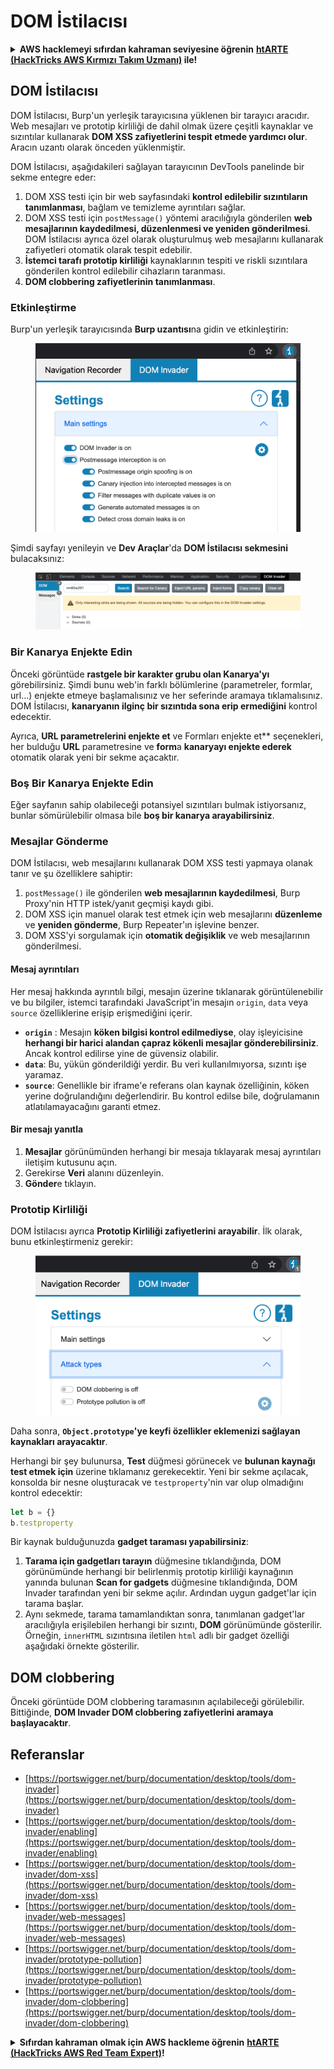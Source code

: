 # DOM İstilacısı

<details>

<summary><strong>AWS hacklemeyi sıfırdan kahraman seviyesine öğrenin</strong> <a href="https://training.hacktricks.xyz/courses/arte"><strong>htARTE (HackTricks AWS Kırmızı Takım Uzmanı)</strong></a><strong> ile!</strong></summary>

HackTricks'ı desteklemenin diğer yolları:

* **Şirketinizi HackTricks'te reklamını görmek istiyorsanız** veya **HackTricks'i PDF olarak indirmek istiyorsanız** [**ABONELİK PLANLARI**]'na (https://github.com/sponsors/carlospolop) göz atın!
* [**Resmi PEASS & HackTricks ürünlerini**](https://peass.creator-spring.com) edinin
* [**PEASS Ailesi'ni**](https://opensea.io/collection/the-peass-family) keşfedin, özel [**NFT'lerimiz**](https://opensea.io/collection/the-peass-family) koleksiyonumuz
* **Katılın** 💬 [**Discord grubuna**](https://discord.gg/hRep4RUj7f) veya [**telegram grubuna**](https://t.me/peass) veya bizi **Twitter** 🐦 [**@carlospolopm**](https://twitter.com/hacktricks\_live)'da **takip edin**.
* **Hacking püf noktalarınızı göndererek HackTricks ve HackTricks Cloud** github depolarına PR göndererek paylaşın.

</details>

## DOM İstilacısı

DOM İstilacısı, Burp'un yerleşik tarayıcısına yüklenen bir tarayıcı aracıdır. Web mesajları ve prototip kirliliği de dahil olmak üzere çeşitli kaynaklar ve sızıntılar kullanarak **DOM XSS zafiyetlerini tespit etmede yardımcı olur**. Aracın uzantı olarak önceden yüklenmiştir.

DOM İstilacısı, aşağıdakileri sağlayan tarayıcının DevTools panelinde bir sekme entegre eder:

1. DOM XSS testi için bir web sayfasındaki **kontrol edilebilir sızıntıların tanımlanması**, bağlam ve temizleme ayrıntıları sağlar.
2. DOM XSS testi için `postMessage()` yöntemi aracılığıyla gönderilen **web mesajlarının kaydedilmesi, düzenlenmesi ve yeniden gönderilmesi**. DOM İstilacısı ayrıca özel olarak oluşturulmuş web mesajlarını kullanarak zafiyetleri otomatik olarak tespit edebilir.
3. **İstemci tarafı prototip kirliliği** kaynaklarının tespiti ve riskli sızıntılara gönderilen kontrol edilebilir cihazların taranması.
4. **DOM clobbering zafiyetlerinin tanımlanması**.

### Etkinleştirme

Burp'un yerleşik tarayıcısında **Burp uzantısı**na gidin ve etkinleştirin:

<figure><img src="../../.gitbook/assets/image (1129).png" alt=""><figcaption></figcaption></figure>

Şimdi sayfayı yenileyin ve **Dev Araçlar**'da **DOM İstilacısı sekmesini** bulacaksınız:

<figure><img src="../../.gitbook/assets/image (695).png" alt=""><figcaption></figcaption></figure>

### Bir Kanarya Enjekte Edin

Önceki görüntüde **rastgele bir karakter grubu olan Kanarya'yı** görebilirsiniz. Şimdi bunu web'in farklı bölümlerine (parametreler, formlar, url...) enjekte etmeye başlamalısınız ve her seferinde aramaya tıklamalısınız. DOM İstilacısı, **kanaryanın ilginç bir sızıntıda sona erip ermediğini** kontrol edecektir.

Ayrıca, **URL parametrelerini enjekte et** ve Formları enjekte et** seçenekleri, her bulduğu **URL** parametresine ve **form**a **kanaryayı enjekte ederek** otomatik olarak yeni bir sekme açacaktır.

### Boş Bir Kanarya Enjekte Edin

Eğer sayfanın sahip olabileceği potansiyel sızıntıları bulmak istiyorsanız, bunlar sömürülebilir olmasa bile **boş bir kanarya arayabilirsiniz**.

### Mesajlar Gönderme

DOM İstilacısı, web mesajlarını kullanarak DOM XSS testi yapmaya olanak tanır ve şu özelliklere sahiptir:

1. `postMessage()` ile gönderilen **web mesajlarının kaydedilmesi**, Burp Proxy'nin HTTP istek/yanıt geçmişi kaydı gibi.
2. DOM XSS için manuel olarak test etmek için web mesajlarını **düzenleme** ve **yeniden gönderme**, Burp Repeater'ın işlevine benzer.
3. DOM XSS'yi sorgulamak için **otomatik değişiklik** ve web mesajlarının gönderilmesi.

#### Mesaj ayrıntıları

Her mesaj hakkında ayrıntılı bilgi, mesajın üzerine tıklanarak görüntülenebilir ve bu bilgiler, istemci tarafındaki JavaScript'in mesajın `origin`, `data` veya `source` özelliklerine erişip erişmediğini içerir.

* **`origin`** : Mesajın **köken bilgisi kontrol edilmediyse**, olay işleyicisine **herhangi bir harici alandan çapraz kökenli mesajlar gönderebilirsiniz**. Ancak kontrol edilirse yine de güvensiz olabilir.
* **`data`**: Bu, yükün gönderildiği yerdir. Bu veri kullanılmıyorsa, sızıntı işe yaramaz.
* **`source`**: Genellikle bir iframe'e referans olan kaynak özelliğinin, köken yerine doğrulandığını değerlendirir. Bu kontrol edilse bile, doğrulamanın atlatılamayacağını garanti etmez.

#### Bir mesajı yanıtla

1. **Mesajlar** görünümünden herhangi bir mesaja tıklayarak mesaj ayrıntıları iletişim kutusunu açın.
2. Gerekirse **Veri** alanını düzenleyin.
3. **Gönder**e tıklayın.

### Prototip Kirliliği

DOM İstilacısı ayrıca **Prototip Kirliliği zafiyetlerini arayabilir**. İlk olarak, bunu etkinleştirmeniz gerekir:

<figure><img src="../../.gitbook/assets/image (1026).png" alt=""><figcaption></figcaption></figure>

Daha sonra, **`Object.prototype`'ye keyfi özellikler eklemenizi sağlayan kaynakları arayacaktır**.

Herhangi bir şey bulunursa, **Test** düğmesi görünecek ve **bulunan kaynağı test etmek için** üzerine tıklamanız gerekecektir. Yeni bir sekme açılacak, konsolda bir nesne oluşturacak ve `testproperty`'nin var olup olmadığını kontrol edecektir:
```javascript
let b = {}
b.testproperty
```
Bir kaynak bulduğunuzda **gadget taraması yapabilirsiniz**:

1. **Tarama için gadgetları tarayın** düğmesine tıklandığında, DOM görünümünde herhangi bir belirlenmiş prototip kirliliği kaynağının yanında bulunan **Scan for gadgets** düğmesine tıklandığında, DOM Invader tarafından yeni bir sekme açılır. Ardından uygun gadget'lar için tarama başlar.
2. Aynı sekmede, tarama tamamlandıktan sonra, tanımlanan gadget'lar aracılığıyla erişilebilen herhangi bir sızıntı, **DOM** görünümünde gösterilir. Örneğin, `innerHTML` sızıntısına iletilen `html` adlı bir gadget özelliği aşağıdaki örnekte gösterilir.

## DOM clobbering

Önceki görüntüde DOM clobbering taramasının açılabileceği görülebilir. Bittiğinde, **DOM Invader DOM clobbering zafiyetlerini aramaya başlayacaktır**.

## Referanslar

* [https://portswigger.net/burp/documentation/desktop/tools/dom-invader](https://portswigger.net/burp/documentation/desktop/tools/dom-invader)
* [https://portswigger.net/burp/documentation/desktop/tools/dom-invader/enabling](https://portswigger.net/burp/documentation/desktop/tools/dom-invader/enabling)
* [https://portswigger.net/burp/documentation/desktop/tools/dom-invader/dom-xss](https://portswigger.net/burp/documentation/desktop/tools/dom-invader/dom-xss)
* [https://portswigger.net/burp/documentation/desktop/tools/dom-invader/web-messages](https://portswigger.net/burp/documentation/desktop/tools/dom-invader/web-messages)
* [https://portswigger.net/burp/documentation/desktop/tools/dom-invader/prototype-pollution](https://portswigger.net/burp/documentation/desktop/tools/dom-invader/prototype-pollution)
* [https://portswigger.net/burp/documentation/desktop/tools/dom-invader/dom-clobbering](https://portswigger.net/burp/documentation/desktop/tools/dom-invader/dom-clobbering)

<details>

<summary><strong>Sıfırdan kahraman olmak için AWS hackleme öğrenin</strong> <a href="https://training.hacktricks.xyz/courses/arte"><strong>htARTE (HackTricks AWS Red Team Expert)</strong></a><strong>!</strong></summary>

HackTricks'ı desteklemenin diğer yolları:

* **Şirketinizi HackTricks'te reklamını görmek istiyorsanız** veya **HackTricks'i PDF olarak indirmek istiyorsanız** [**ABONELİK PLANLARI**](https://github.com/sponsors/carlospolop)'na göz atın!
* [**Resmi PEASS & HackTricks ürünlerini**](https://peass.creator-spring.com) edinin
* [**The PEASS Family'yi**](https://opensea.io/collection/the-peass-family) keşfedin, özel [**NFT'lerimiz**](https://opensea.io/collection/the-peass-family) koleksiyonumuzu
* **💬 [Discord grubuna](https://discord.gg/hRep4RUj7f) katılın veya [telegram grubuna](https://t.me/peass) katılın veya** bizi **Twitter** 🐦 [**@carlospolopm**](https://twitter.com/hacktricks\_live)** takip edin.**
* **Hacking hilelerinizi paylaşarak PR'lar göndererek** [**HackTricks**](https://github.com/carlospolop/hacktricks) ve [**HackTricks Cloud**](https://github.com/carlospolop/hacktricks-cloud) github depolarına katkıda bulunun.

</details>
